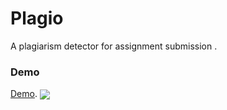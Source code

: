 # Plagio
A plagiarism detector for assignment submission .

<h3>Demo</h1>

[Demo](http://plagio.ml/?i=1). 
<img align="center" src="https://user-images.githubusercontent.com/83860778/208317695-04a2826a-c194-4974-a6d8-2be8e40233e4.png">

